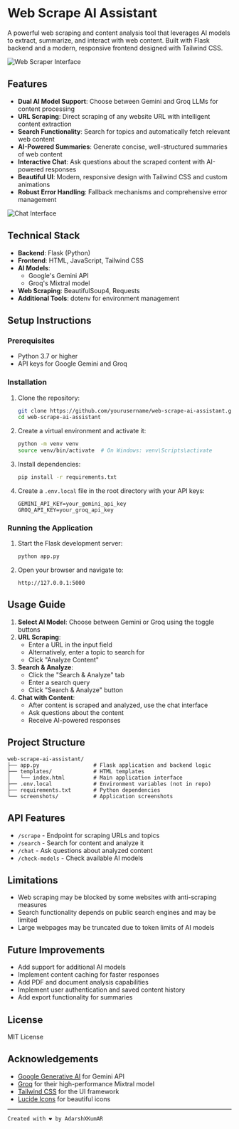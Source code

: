 # Web Scrape AI Assistant

A powerful web scraping and content analysis tool that leverages AI models to extract, summarize, and interact with web content. Built with Flask backend and a modern, responsive frontend designed with Tailwind CSS.

![Web Scraper Interface](main/demo1.png)

## Features

- **Dual AI Model Support**: Choose between Gemini and Groq LLMs for content processing
- **URL Scraping**: Direct scraping of any website URL with intelligent content extraction
- **Search Functionality**: Search for topics and automatically fetch relevant web content
- **AI-Powered Summaries**: Generate concise, well-structured summaries of web content
- **Interactive Chat**: Ask questions about the scraped content with AI-powered responses
- **Beautiful UI**: Modern, responsive design with Tailwind CSS and custom animations
- **Robust Error Handling**: Fallback mechanisms and comprehensive error management

![Chat Interface](main/demo2.png)

## Technical Stack

- **Backend**: Flask (Python)
- **Frontend**: HTML, JavaScript, Tailwind CSS
- **AI Models**: 
  - Google's Gemini API
  - Groq's Mixtral model
- **Web Scraping**: BeautifulSoup4, Requests
- **Additional Tools**: dotenv for environment management

## Setup Instructions

### Prerequisites
- Python 3.7 or higher
- API keys for Google Gemini and Groq

### Installation

1. Clone the repository:
   ```bash
   git clone https://github.com/yourusername/web-scrape-ai-assistant.git
   cd web-scrape-ai-assistant
   ```

2. Create a virtual environment and activate it:
   ```bash
   python -m venv venv
   source venv/bin/activate  # On Windows: venv\Scripts\activate
   ```

3. Install dependencies:
   ```bash
   pip install -r requirements.txt
   ```

4. Create a `.env.local` file in the root directory with your API keys:
   ```
   GEMINI_API_KEY=your_gemini_api_key
   GROQ_API_KEY=your_groq_api_key
   ```

### Running the Application

1. Start the Flask development server:
   ```bash
   python app.py
   ```

2. Open your browser and navigate to:
   ```
   http://127.0.0.1:5000
   ```

## Usage Guide

1. **Select AI Model**: Choose between Gemini or Groq using the toggle buttons
2. **URL Scraping**:
   - Enter a URL in the input field
   - Alternatively, enter a topic to search for
   - Click "Analyze Content"
3. **Search & Analyze**:
   - Click the "Search & Analyze" tab
   - Enter a search query
   - Click "Search & Analyze" button
4. **Chat with Content**:
   - After content is scraped and analyzed, use the chat interface
   - Ask questions about the content
   - Receive AI-powered responses

## Project Structure

```
web-scrape-ai-assistant/
├── app.py                 # Flask application and backend logic
├── templates/             # HTML templates
│   └── index.html         # Main application interface
├── .env.local             # Environment variables (not in repo)
├── requirements.txt       # Python dependencies
└── screenshots/           # Application screenshots
```

## API Features

- `/scrape` - Endpoint for scraping URLs and topics
- `/search` - Search for content and analyze it
- `/chat` - Ask questions about analyzed content
- `/check-models` - Check available AI models

## Limitations

- Web scraping may be blocked by some websites with anti-scraping measures
- Search functionality depends on public search engines and may be limited
- Large webpages may be truncated due to token limits of AI models

## Future Improvements

- Add support for additional AI models
- Implement content caching for faster responses
- Add PDF and document analysis capabilities
- Implement user authentication and saved content history
- Add export functionality for summaries

## License

MIT License

## Acknowledgements

- [Google Generative AI](https://ai.google.dev/) for Gemini API
- [Groq](https://groq.com/) for their high-performance Mixtral model
- [Tailwind CSS](https://tailwindcss.com/) for the UI framework
- [Lucide Icons](https://lucide.dev/) for beautiful icons

---

`Created with ❤️ by AdarshXKumAR`
